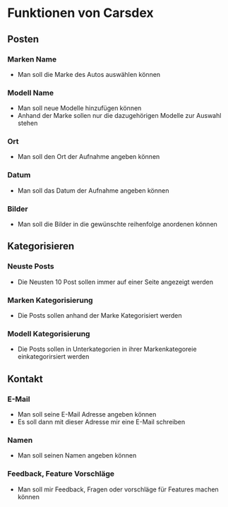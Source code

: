 # Funktionen von Carsdex

## Posten 

### Marken Name
- Man soll die Marke des Autos auswählen können
  
### Modell Name
-  Man soll neue Modelle hinzufügen können
-  Anhand der Marke sollen nur die dazugehörigen Modelle zur Auswahl stehen

### Ort
- Man soll den Ort der Aufnahme angeben können
  
### Datum
- Man soll das Datum der Aufnahme angeben können

### Bilder
- Man soll die Bilder in die gewünschte reihenfolge anordenen können
  
## Kategorisieren

### Neuste Posts
- Die Neusten 10 Post sollen immer auf einer Seite angezeigt werden

### Marken Kategorisierung
- Die Posts sollen anhand der Marke Kategorisiert werden

### Modell Kategorisierung
- Die Posts sollen in Unterkategorien in ihrer Markenkategoreie einkategorirsiert werden

## Kontakt

### E-Mail
- Man soll seine E-Mail Adresse angeben können
- Es soll dann mit dieser Adresse mir eine E-Mail schreiben

### Namen
- Man soll seinen Namen angeben können 

### Feedback, Feature Vorschläge
- Man soll mir Feedback, Fragen oder vorschläge für Features machen können